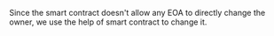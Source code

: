 Since the smart contract doesn't allow any EOA to directly change the owner, we use the help of smart contract to change it.